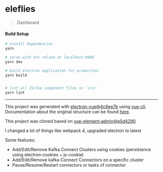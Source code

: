 # eleflies

> Dashboard

#### Build Setup

``` bash
# install dependencies
yarn

# serve with hot reload at localhost:9080
yarn dev

# build electron application for production
yarn build


# lint all JS/Vue component files in `src/`
yarn lint

```

---

This project was generated with [electron-vue](https://github.com/SimulatedGREG/electron-vue)@[4c6ee7b](https://github.com/SimulatedGREG/electron-vue/tree/4c6ee7bf4f9b4aa647a22ec1c1ca29c2e59c3645) using [vue-cli](https://github.com/vuejs/vue-cli). Documentation about the original structure can be found [here](https://simulatedgreg.gitbooks.io/electron-vue/content/index.html).

This project was cloned based on [vue-element-admin](https://github.com/PanJiaChen/vue-element-admin)@[e5d4290](https://github.com/PanJiaChen/vue-element-admin/tree/e5d4290938e87d93c4df2e4b50fe513f30e59f12)

I changed a lot of things like webpack 4, upgraded electron to latest

Some features:
- Add/Edit/Remove Kafka Connect Clusters using cookies (persistance using electron-cookies + js-cookie)
- Add/Edit/Remove kafka Connect Connectors on a specific cluster
- Pause/Resume/Restart connectors or tasks of connector
